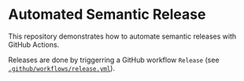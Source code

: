 # **Auto**mated **Se**mantic **Re**lease

This repository demonstrates how to automate semantic releases with GitHub Actions.

Releases are done by triggerring a GitHub workflow `Release` (see [`.github/workflows/release.yml`](.github/workflows/release.yml)).
